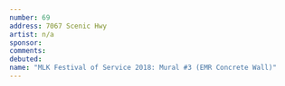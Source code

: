 ```yaml
---
number: 69
address: 7067 Scenic Hwy
artist: n/a
sponsor:
comments: 
debuted:
name: "MLK Festival of Service 2018: Mural #3 (EMR Concrete Wall)"
---
```

